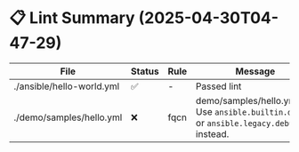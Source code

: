 # 📋 Lint Summary (2025-04-30T04-47-29)

| File | Status | Rule | Message |
|------|--------|------|---------|
| ./ansible/hello-world.yml | ✅ | - | Passed lint |
| ./demo/samples/hello.yml | ❌ | fqcn | demo/samples/hello.yml:7:7 Use `ansible.builtin.debug` or `ansible.legacy.debug` instead. |
